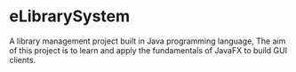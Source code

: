 # eLibrarySystem
A library management project built in Java programming language, The aim of this project is to learn and apply the fundamentals of JavaFX to build GUI clients. 
